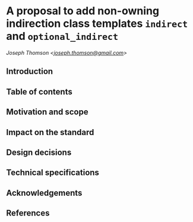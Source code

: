# A proposal to add non-owning indirection class templates `indirect` and `optional_indirect`

_Joseph Thomson \<joseph.thomson@gmail.com\>_

## Introduction

## Table of contents

## Motivation and scope

## Impact on the standard

## Design decisions

## Technical specifications

## Acknowledgements

## References
